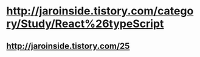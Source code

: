 # http://jaroinside.tistory.com/category/Study/React%26typeScript
## http://jaroinside.tistory.com/25